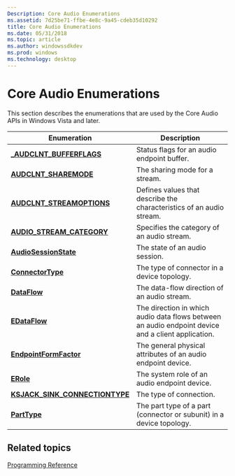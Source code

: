 ```yaml
---
Description: Core Audio Enumerations
ms.assetid: 7d25be71-ffbe-4e8c-9a45-cdeb35d10292
title: Core Audio Enumerations
ms.date: 05/31/2018
ms.topic: article
ms.author: windowssdkdev
ms.prod: windows
ms.technology: desktop
---
```


# Core Audio Enumerations

This section describes the enumerations that are used by the Core Audio APIs in Windows Vista and later.



| Enumeration                                                                   | Description                                                                                        |
|-------------------------------------------------------------------------------|----------------------------------------------------------------------------------------------------|
| [**\_AUDCLNT\_BUFFERFLAGS**](/windows/win32/Audioclient/ne-audioclient-_audclnt_bufferflags?branch=master)                        | Status flags for an audio endpoint buffer.                                                         |
| [**AUDCLNT\_SHAREMODE**](/windows/win32/Audiosessiontypes/ne-audiosessiontypes-_audclnt_sharemode?branch=master)                               | The sharing mode for a stream.                                                                     |
| [**AUDCLNT\_STREAMOPTIONS**](/windows/win32/audioclient/ne-audioclient-audclnt_streamoptions?branch=master)                       | Defines values that describe the characteristics of an audio stream.                               |
| [**AUDIO\_STREAM\_CATEGORY**](/windows/win32/audiosessiontypes/ne-audiosessiontypes-_audio_stream_category?branch=master)                      | Specifies the category of an audio stream.                                                         |
| [**AudioSessionState**](/windows/win32/Audiosessiontypes/ne-audiosessiontypes-_audiosessionstate?branch=master)                                | The state of an audio session.                                                                     |
| [**ConnectorType**](/windows/win32/Devicetopology/ne-devicetopology-__midl___midl_itf_devicetopology_0000_0000_0013?branch=master)                                        | The type of connector in a device topology.                                                        |
| [**DataFlow**](/windows/win32/Devicetopology/ne-devicetopology-__midl___midl_itf_devicetopology_0000_0000_0011?branch=master)                                                  | The data-flow direction of an audio stream.                                                        |
| [**EDataFlow**](/windows/win32/Mmdeviceapi/ne-mmdeviceapi-__midl___midl_itf_mmdeviceapi_0000_0000_0001?branch=master)                                                | The direction in which audio data flows between an audio endpoint device and a client application. |
| [**EndpointFormFactor**](/windows/win32/Mmdeviceapi/ne-mmdeviceapi-__midl___midl_itf_mmdeviceapi_0000_0000_0003?branch=master)                              | The general physical attributes of an audio endpoint device.                                       |
| [**ERole**](/windows/win32/Mmdeviceapi/ne-mmdeviceapi-__midl___midl_itf_mmdeviceapi_0000_0000_0002?branch=master)                                                        | The system role of an audio endpoint device.                                                       |
| [**KSJACK\_SINK\_CONNECTIONTYPE**](/windows/win32/Devicetopology/ne-devicetopology-__midl___midl_itf_devicetopology_0000_0000_0010?branch=master)<br/> | The type of connection.<br/>                                                                 |
| [**PartType**](/windows/win32/Devicetopology/ne-devicetopology-__midl___midl_itf_devicetopology_0000_0000_0012?branch=master)                                                  | The part type of a part (connector or subunit) in a device topology.                               |



 

## Related topics

<dl> <dt>

[Programming Reference](programming-reference.md)
</dt> </dl>

 

 




